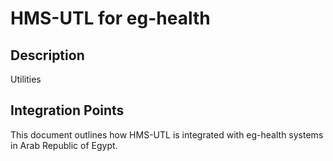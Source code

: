 # HMS-UTL for eg-health

## Description

Utilities

## Integration Points

This document outlines how HMS-UTL is integrated with eg-health systems in Arab Republic of Egypt.

